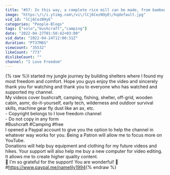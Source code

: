 ```yaml
---
title: "#57: In this way, a complete rice mill can be made, from bamboo and earth"
image: "https:\/\/i.ytimg.com\/vi\/lCj6CezN9yE\/hqdefault.jpg"
vid_id: "lCj6CezN9yE"
categories: "People-Blogs"
tags: ["solo","bushcraft","camping"]
date: "2022-04-27T01:50:42+03:00"
vid_date: "2022-04-24T12:00:31Z"
duration: "PT37M6S"
viewcount: "35532"
likeCount: "773"
dislikeCount: ""
channel: "I Love Freedom"
---
```

{% raw %}I started my jungle journey by building shelters where I found my most freedom and comfort. Hope you guys enjoy the video and sincerely thank you for watching and thank you to everyone who has watched and supported my channel.<br />My videos cover bushcraft, camping, fishing, shelter, off-grid, wooden cabin, asmr, do-it-yourself, early tech, wilderness and outdoor survival skills, machine gear fly dust like an ax, etc.<br /> - Copyright belongs to I love freedom channel<br />- Do not copy in any form<br />#Bushcraft​ #Camping #free<br />I opened a Paypal account to give you the option to help the channel in whatever way works for you. Being a Patron will allow me to focus more on YouTube.<br />Donations will help buy equipment and clothing for my future videos and hikes. Your support will also help me buy a new computer for video editing. It allows me to create higher quality content.<br />💚 I'm so grateful for the support! You are wonderful! 💚<br />#<a rel="nofollow" target="blank" href="https://www.paypal.me/namelily1994">https://www.paypal.me/namelily1994</a>{% endraw %}
